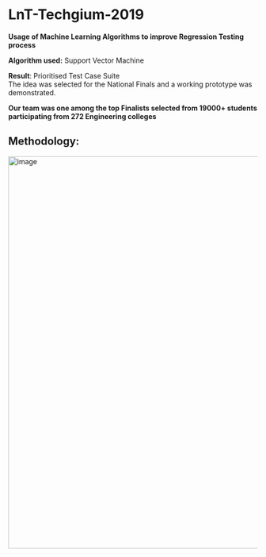 # LnT-Techgium-2019

<b> Usage of Machine Learning Algorithms to improve Regression Testing process </b>

<b>Algorithm used:</b> Support Vector Machine <br>

<b>Result</b>: Prioritised Test Case Suite <br>
The idea was selected for the National Finals and a working prototype was demonstrated. <br>

<b>Our team was one among the top Finalists selected from  19000+ students participating from 272 Engineering colleges </b>

## Methodology:
<img width="791" alt="image" src="https://github.com/babruwadunnati/LnT-Techgium-2019/assets/40277323/8f279ae3-076a-4aee-b212-35cd413f414f">
